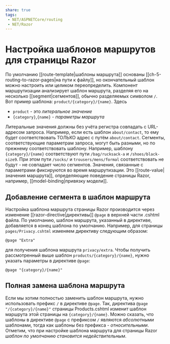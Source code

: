```yaml
---
share: true
tags:
 - NET/ASPNETCore/routing
 - NET/Razor
---
```

# Настройка шаблонов маршрутов для страницы Razor
По умолчанию [[route-template|шаблоны маршрута]] основаны [[ch-5-routing-to-razor-pages|на пути к файлу]], но окончательный шаблон можно настроить или целиком переопределить.
Компонент маршрутизации анализирует шаблон маршрута, разделяя его на несколько [[segment|сегментов]], обычно разделяемых символом `/`. Вот пример шаблона: `product/{category}/{name}`. Здесь
- `product` - это *литеральное значение*
- `{category}`,`{name}` - *параметры маршрута*

Литеральные значения должны без учёта регистра совпадать с URL-адресом запроса. Например, если есть шаблон `about/contact`, то ему будет соответствовать ТОЛЬКО адрес с путём `about/contact`.
Сегменты, соответствующие параметрам запроса, могут быть разными, но по прежнему соответствовать шаблону. Например, шаблону `{category}/{name}` соответствуют пути `/bag/rucksack-a` и `/shoes/black-size9`. При этом пути `/socks/` и `trousers/mens/formal` соответствовать не будут - не совпадает число сегментов.
Значения, связанные с параметрами фиксируются во время маршрутизации. Это [[route-value|значения маршрута]], определяющие поведение страницы Razor, например, [[model-binding|привязку модели]].
## Добавление сегмента в шаблон маршрута
Настройка шаблона маршрута страницы Razor производится через изменение [[razor-directive|директивы]] `@page` в верхней части .cshtml файла. По умолчанию, шаблон маршрута, указанный в директиве, добавляется в конец шаблона по умолчанию. Например, для страницы `pages/Privacy.cshtml` изменяем директиву следующим образом:
```razor
@page "Extra"
```
для получения шаблона маршрута `privacy/extra`. Чтобы получить рассмотренный выше шаблон `products/{category}/{name}`, нужно указать параметры в директиве `@page`:
```razor
@page "{category}/{name}"
```
## Полная замена шаблона маршрута
Если мы хотим полностью заменить шаблон маршрута, нужно использовать префикс `/` в директиве `@page`. Так, директива `@page "/{category}/{name}"` страницы Products.cshtml изменит шаблон маршрута этой страницы на `{category}/{name}`. 
Можно сказать, что шаблоны в директиве `@page` с префиксом `/` являются *абсолютными* шаблонами, тогда как шаблоны без префикса - *относительными*.
Отметим, что при настройке шаблона маршрута для страницы Razor *шаблон по умолчанию становится недействительным*.